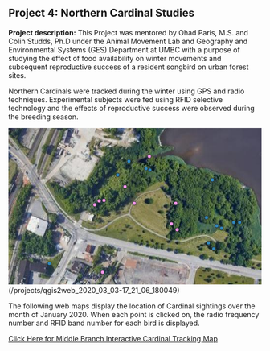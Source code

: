 ## Project 4: Northern Cardinal Studies

**Project description:** This Project was mentored by Ohad Paris, M.S. and Colin Studds, Ph.D under the Animal Movement Lab and Geography and Environmental Systems (GES) Department at UMBC with a purpose of studying the effect of food availability on winter movements and subsequent reproductive success of a resident songbird on urban forest sites. 

Northern Cardinals were tracked during the winter using GPS and radio techniques. Experimental subjects were fed using RFID selective technology and the effects of reproductive success were observed during the breeding season.
 
<img src="../images/cardipng.PNG?raw=true"/>(/projects/qgis2web_2020_03_03-17_21_06_180049)

The following web maps display the location of Cardinal sightings over the month of January 2020. When each point is clicked on, the radio frequency number and RFID band number for each bird is displayed. 

[Click Here for Middle Branch Interactive Cardinal Tracking Map](/projects/qgis2web_2020_03_03-17_21_06_180049)
